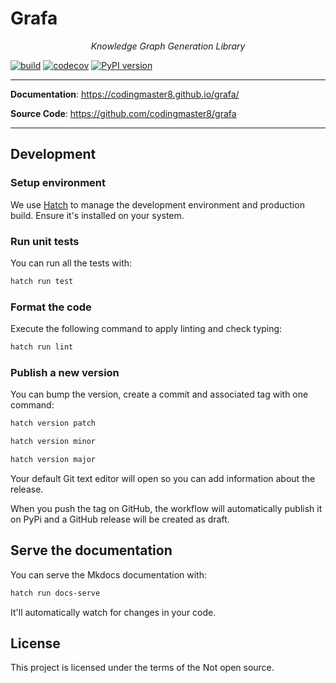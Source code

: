 # Grafa

<p align="center">
    <em>Knowledge Graph Generation Library</em>
</p>

[![build](https://github.com/codingmaster8/grafa/workflows/Build/badge.svg)](https://github.com/codingmaster8/grafa/actions)
[![codecov](https://codecov.io/gh/codingmaster8/grafa/branch/master/graph/badge.svg)](https://codecov.io/gh/codingmaster8/grafa)
[![PyPI version](https://badge.fury.io/py/grafa.svg)](https://badge.fury.io/py/grafa)

---

**Documentation**: <a href="https://pablo.vargas.github.io/grafa/" target="_blank">https://codingmaster8.github.io/grafa/</a>

**Source Code**: <a href="https://github.com/codingmaster8/grafa" target="_blank">https://github.com/codingmaster8/grafa</a>

---

## Development

### Setup environment

We use [Hatch](https://hatch.pypa.io/latest/install/) to manage the development environment and production build. Ensure it's installed on your system.

### Run unit tests

You can run all the tests with:

```bash
hatch run test
```

### Format the code

Execute the following command to apply linting and check typing:

```bash
hatch run lint
```

### Publish a new version

You can bump the version, create a commit and associated tag with one command:

```bash
hatch version patch
```

```bash
hatch version minor
```

```bash
hatch version major
```

Your default Git text editor will open so you can add information about the release.

When you push the tag on GitHub, the workflow will automatically publish it on PyPi and a GitHub release will be created as draft.

## Serve the documentation

You can serve the Mkdocs documentation with:

```bash
hatch run docs-serve
```

It'll automatically watch for changes in your code.

## License

This project is licensed under the terms of the Not open source.
